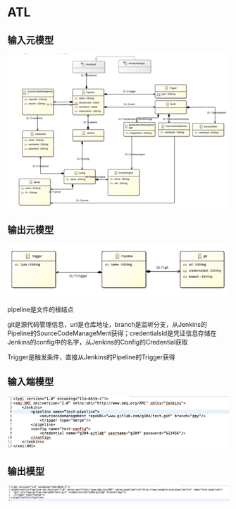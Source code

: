 # ATL

## 输入元模型

![image-20211209114832747](README.assets/image-20211209114832747.png)

## 输出元模型

![image-20211209114908423](README.assets/image-20211209114908423.png)

pipeline是文件的根结点

git是源代码管理信息，url是仓库地址，branch是监听分支，从Jenkins的Pipeline的SourceCodeManageMent获得；credentialsId是凭证信息存储在Jenkins的config中的名字，从Jenkins的Config的Credential获取

Trigger是触发条件，直接从Jenkins的Pipeline的Trigger获得

## 输入端模型

![image-20211209114951396](README.assets/image-20211209114951396.png)

## 输出模型

![image-20211209115009864](README.assets/image-20211209115009864.png)